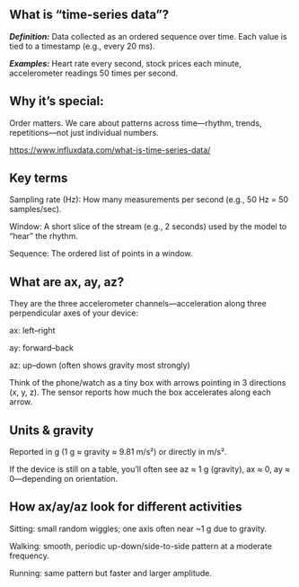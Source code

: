 ## What is “time-series data”?

***Definition:*** Data collected as an ordered sequence over time. Each value is tied to a timestamp (e.g., every 20 ms).

***Examples:*** Heart rate every second, stock prices each minute, accelerometer readings 50 times per second.

## Why it’s special: 
Order matters. We care about patterns across time—rhythm, trends, repetitions—not just individual numbers.

https://www.influxdata.com/what-is-time-series-data/ 

## Key terms 

Sampling rate (Hz): How many measurements per second (e.g., 50 Hz = 50 samples/sec).

Window: A short slice of the stream (e.g., 2 seconds) used by the model to “hear” the rhythm.

Sequence: The ordered list of points in a window.

## What are ax, ay, az?

They are the three accelerometer channels—acceleration along three perpendicular axes of your device:

ax: left–right

ay: forward–back

az: up–down (often shows gravity most strongly)

Think of the phone/watch as a tiny box with arrows pointing in 3 directions (x, y, z). The sensor reports how much the box accelerates along each arrow.

## Units & gravity

Reported in g (1 g ≈ gravity ≈ 9.81 m/s²) or directly in m/s².

If the device is still on a table, you’ll often see az ≈ 1 g (gravity), ax ≈ 0, ay ≈ 0—depending on orientation.

## How ax/ay/az look for different activities

Sitting: small random wiggles; one axis often near ~1 g due to gravity.

Walking: smooth, periodic up-down/side-to-side pattern at a moderate frequency.

Running: same pattern but faster and larger amplitude.
